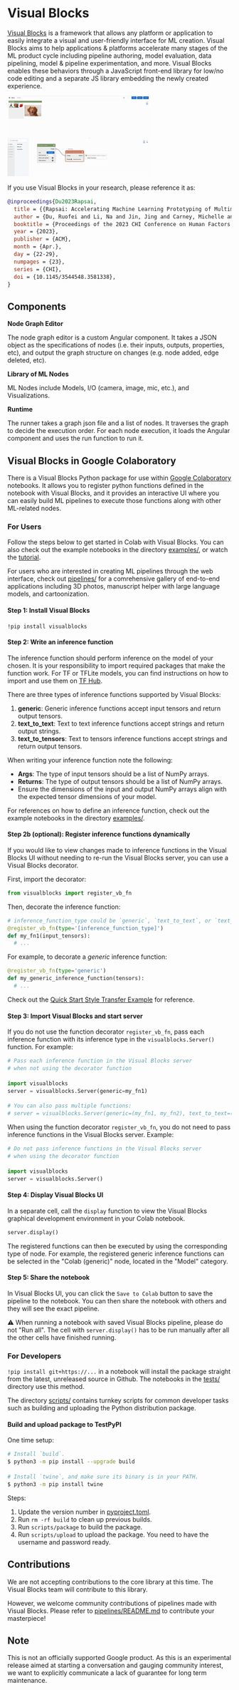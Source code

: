 
# Visual Blocks

[Visual Blocks][] is a framework that allows any platform or application to
easily integrate a visual and user-friendly interface for ML creation. Visual
Blocks aims to help applications & platforms accelerate many stages of the ML
product cycle including pipeline authoring, model evaluation, data pipelining,
model & pipeline experimentation, and more. Visual Blocks enables these
behaviors through a JavaScript front-end library for low/no code editing and a
separate JS library embedding the newly created experience.

[![Visual Blocks Use Case of AR Sticker](examples/visual_blocks_teaser.gif)](https://visualblocks.withgoogle.com)

If you use Visual Blocks in your research, please reference it as:

[Visual Blocks]: https://visualblocks.withgoogle.com

```bibtex
@inproceedings{Du2023Rapsai,
  title = {{Rapsai: Accelerating Machine Learning Prototyping of Multimedia Applications Through Visual Programming}},
  author = {Du, Ruofei and Li, Na and Jin, Jing and Carney, Michelle and Miles, Scott and Kleiner, Maria and Yuan, Xiuxiu and Zhang, Yinda and Kulkarni, Anuva and Liu, Xingyu and Sabie, Ahmed and Orts-Escolano, Sergio and Kar, Abhishek and Yu, Ping and Iyengar, Ram and Kowdle, Adarsh and Olwal, Alex},
  booktitle = {Proceedings of the 2023 CHI Conference on Human Factors in Computing Systems},
  year = {2023},
  publisher = {ACM},
  month = {Apr.},
  day = {22-29},
  numpages = {23},
  series = {CHI},
  doi = {10.1145/3544548.3581338},
}
```

## Components

**Node Graph Editor**

The node graph editor is a custom Angular component. It takes a JSON object as
the specifications of nodes (i.e. their inputs, outputs, properties, etc), and
output the graph structure on changes (e.g. node added, edge deleted, etc).

**Library of ML Nodes**

ML Nodes include Models, I/O (camera, image, mic, etc.), and Visualizations.

**Runtime**

The runner takes a graph json file and a list of nodes. It traverses the graph
to decide the execution order. For each node execution, it loads the Angular
component and uses the run function to run it.

## Visual Blocks in Google Colaboratory

There is a Visual Blocks Python package for use within [Google Colaboratory][]
notebooks. It allows you to register python functions defined in the notebook
with Visual Blocks, and it provides an interactive UI where you can easily build
ML pipelines to execute those functions along with other ML-related nodes.

[Google Colaboratory]: https://colab.research.google.com

### For Users

Follow the steps below to get started in Colab with Visual Blocks. You can also
check out the example notebooks in the directory [examples/](examples/), or
watch the [tutorial](https://www.youtube.com/watch?v=UpJb4Y6wU5o).

For users who are interested in creating ML pipelines through the web interface,
check out [pipelines/](pipelines/) for a comrehensive gallery of end-to-end
applications including 3D photos, manuscript helper with large language models,
and cartoonization.

#### Step 1: Install Visual Blocks

```
!pip install visualblocks
```

#### Step 2: Write an inference function

The inference function should perform inference on the model of your chosen. It
is your responsibility to import required packages that make the function work.
For TF or TFLite models, you can find instructions on how to import and use them
on [TF Hub].

[TF Hub]: https://tfhub.dev

There are three types of inference functions supported by Visual Blocks:

1. **generic**: Generic inference functions accept input tensors and return
    output tensors.
1. **text_to_text**: Text to text inference functions accept strings and return
    output strings.
1. **text_to_tensors**: Text to tensors inference functions accept strings and
    return output tensors.

When writing your inference function note the following:

* **Args**: The type of input tensors should be a list of NumPy arrays.
* **Returns**: The type of output tensors should be a list of NumPy arrays.
* Ensure the dimensions of the input and output NumPy arrays align with the
    expected tensor dimensions of your model.

For references on how to define an inference function, check out the example
notebooks in the directory [examples/](examples/).

#### Step 2b (optional): Register inference functions dynamically

If you would like to view changes made to inference functions in the Visual
Blocks UI without needing to re-run the Visual Blocks server, you can use a
Visual Blocks decorator.

First, import the decorator:

```python
from visualblocks import register_vb_fn
```

Then, decorate the inference function:

```python
# inference_function_type could be `generic`, `text_to_text`, or `text_to_tensors`.
@register_vb_fn(type='[inference_function_type]')
def my_fn1(input_tensors):
  # ...
```

For example, to decorate a *generic* inference function:

```python
@register_vb_fn(type='generic')
def my_generic_inference_function(tensors):
  # ...
```

Check out the
[Quick Start Style Transfer Example](https://github.com/google/visualblocks/blob/main/examples/quick_start_style_transfer.ipynb)
for reference.

#### Step 3: Import Visual Blocks and start server

If you do not use the function decorator `register_vb_fn`, pass each inference
function with its inference type in the `visualblocks.Server()` function. For
example:

```python
# Pass each inference function in the Visual Blocks server
# when not using the decorator function

import visualblocks
server = visualblocks.Server(generic=my_fn1)

# You can also pass multiple functions:
# server = visualblocks.Server(generic=(my_fn1, my_fn2), text_to_text=(my_fn3))
```

When using the function decorator `register_vb_fn`, you do not need to pass
inference functions in the Visual Blocks server. Example:

```python
# Do not pass inference functions in the Visual Blocks server
# when using the decorator function

import visualblocks
server = visualblocks.Server()
```

#### Step 4: Display Visual Blocks UI

In a separate cell, call the `display` function to view the Visual Blocks
graphical development environment in your Colab notebook.

```python
server.display()
```

The registered functions can then be executed by using the corresponding type of
node. For example, the registered generic inference functions can be selected in
the "Colab (generic)" node, located in the "Model" category.

#### Step 5: Share the notebook

In Visual Blocks UI, you can click the `Save to Colab` button to save the
pipeline to the notebook. You can then share the notebook with others and they
will see the exact pipeline.

⚠️ When running a notebook with saved Visual Blocks pipeline, please do not "Run
all". The cell with `server.display()` has to be run manually after all the
other cells have finished running.

### For Developers

`!pip install git+https://...` in a notebook will install the package straight
from the latest, unreleased source in Github. The notebooks in the
[tests/](tests/) directory use this method.

The directory [scripts/](scripts/) contains turnkey scripts for common developer
tasks such as building and uploading the Python distribution package.

#### Build and upload package to TestPyPI

One time setup:

```bash
# Install `build`.
$ python3 -m pip install --upgrade build

# Install `twine`, and make sure its binary is in your PATH.
$ python3 -m pip install twine
```

Steps:

1. Update the version number in [pyproject.toml](python/pyproject.toml).
2. Run `rm -rf build` to clean up previous builds.
3. Run `scripts/package` to build the package.
4. Run `scripts/upload` to upload the package. You need to have the username
    and password ready.

## Contributions

We are not accepting contributions to the core library at this time. The Visual
Blocks team will contribute to this library.

However, we welcome community contributions of pipelines made with Visual
Blocks. Please refer to [pipelines/README.md](pipelines/README.md) to contribute
your masterpiece!

## Note

This is not an officially supported Google product. As this is an experimental
release aimed at starting a conversation and gauging community interest, we want
to explicitly communicate a lack of guarantee for long term maintenance.
